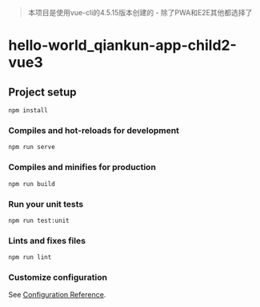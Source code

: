 > 本项目是使用vue-cli的4.5.15版本创建的 - 除了PWA和E2E其他都选择了

# hello-world_qiankun-app-child2-vue3

## Project setup
```
npm install
```

### Compiles and hot-reloads for development
```
npm run serve
```

### Compiles and minifies for production
```
npm run build
```

### Run your unit tests
```
npm run test:unit
```

### Lints and fixes files
```
npm run lint
```

### Customize configuration
See [Configuration Reference](https://cli.vuejs.org/config/).

